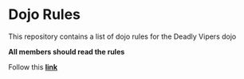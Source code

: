 Dojo Rules
==========

This repository contains a list of dojo rules for the Deadly Vipers dojo

**All members should read the rules**

Follow this **[link](https://github.com/deadlyvipers)**